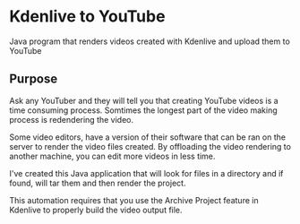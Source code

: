 # Kdenlive to YouTube 
Java program that renders videos created with Kdenlive and upload them to YouTube

## Purpose
Ask any YouTuber and they will tell you that creating YouTube videos is a time consuming process. 
Somtimes the longest part of the video making process is redendering the video. 

Some video editors, have a version of their software that can be ran on the server to render the video files
created. By offloading the video rendering to another machine, you can edit more videos in less time. 

I've created this Java application that will look for files in a directory and if found, will tar them and 
then render the project. 

This automation requires that you use the Archive Project feature in Kdenlive to properly build the video 
output file. 
